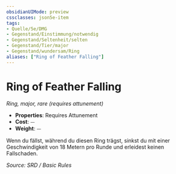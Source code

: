 ```yaml
---
obsidianUIMode: preview
cssclasses: json5e-item
tags:
- Quelle/5e/DMG
- Gegenstand/Einstimmung/notwendig
- Gegenstand/Seltenheit/selten
- Gegenstand/Tier/major
- Gegenstand/wundersam/Ring
aliases: ["Ring of Feather Falling"]
---
```

# Ring of Feather Falling
*Ring, major, rare (requires attunement)*  

- **Properties**: Requires Attunement
- **Cost**: ⏤
- **Weight**: ⏤

Wenn du fällst, während du diesen Ring trägst, sinkst du mit einer Geschwindigkeit von 18 Metern pro Runde und erleidest keinen Fallschaden.

*Source: SRD / Basic Rules*